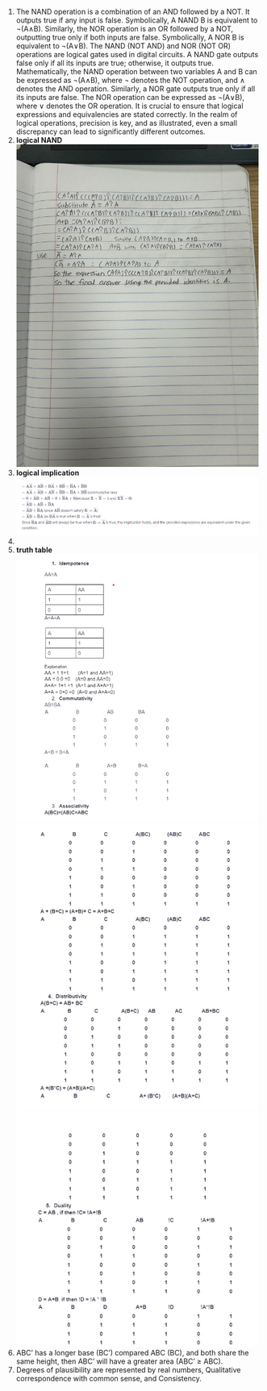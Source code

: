 1. The NAND operation is a combination of an AND followed by a NOT. It outputs true if any input is false. Symbolically, A NAND B is equivalent to ¬(A∧B). Similarly, the NOR operation is an OR followed by a NOT, outputting true only if both inputs are false. Symbolically, A NOR B is equivalent to ¬(A∨B). The NAND (NOT AND) and NOR (NOT OR) operations are logical gates used in digital circuits. A NAND gate outputs false only if all its inputs are true; otherwise, it outputs true. Mathematically, the NAND operation between two variables A and B can be expressed as ¬(A∧B), where ¬ denotes the NOT operation, and ∧ denotes the AND operation. Similarly, a NOR gate outputs true only if all its inputs are false. The NOR operation can be expressed as ¬(A∨B), where ∨ denotes the OR operation. It is crucial to ensure that logical expressions and equivalencies are stated correctly. In the realm of logical operations, precision is key, and as illustrated, even a small discrepancy can lead to significantly different outcomes.  
2. **logical NAND** ![logical NAND ](hw4question2answer.jpg)
3. **logical implication** ![logical implication ](hw4q3answer.png)  
4.
5.   **truth table** ![truth table](hw4q5answerp1.png)   ![truth table](hw4q5answerp2.png)   ![truth table](hw4q5answerp3.png)
6. ABC’ has a longer base (BC’) compared ABC (BC), and both share the same height, then ABC’ will have a greater area (ABC’ ≥ ABC).  
7. Degrees of plausibility are represented by real numbers, Qualitative correspondence with common sense, and Consistency.  
